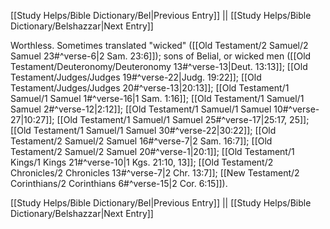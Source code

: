 [[Study Helps/Bible Dictionary/Bel|Previous Entry]]  ||  [[Study Helps/Bible Dictionary/Belshazzar|Next Entry]]

 Worthless. Sometimes translated "wicked" ([[Old Testament/2 Samuel/2 Samuel 23#^verse-6|2 Sam. 23:6]]); sons of Belial, or wicked men ([[Old Testament/Deuteronomy/Deuteronomy 13#^verse-13|Deut. 13:13]]; [[Old Testament/Judges/Judges 19#^verse-22|Judg. 19:22]]; [[Old Testament/Judges/Judges 20#^verse-13|20:13]]; [[Old Testament/1 Samuel/1 Samuel 1#^verse-16|1 Sam. 1:16]]; [[Old Testament/1 Samuel/1 Samuel 2#^verse-12|2:12]]; [[Old Testament/1 Samuel/1 Samuel 10#^verse-27|10:27]]; [[Old Testament/1 Samuel/1 Samuel 25#^verse-17|25:17, 25]]; [[Old Testament/1 Samuel/1 Samuel 30#^verse-22|30:22]]; [[Old Testament/2 Samuel/2 Samuel 16#^verse-7|2 Sam. 16:7]]; [[Old Testament/2 Samuel/2 Samuel 20#^verse-1|20:1]]; [[Old Testament/1 Kings/1 Kings 21#^verse-10|1 Kgs. 21:10, 13]]; [[Old Testament/2 Chronicles/2 Chronicles 13#^verse-7|2 Chr. 13:7]]; [[New Testament/2 Corinthians/2 Corinthians 6#^verse-15|2 Cor. 6:15]]).

[[Study Helps/Bible Dictionary/Bel|Previous Entry]]  ||  [[Study Helps/Bible Dictionary/Belshazzar|Next Entry]]